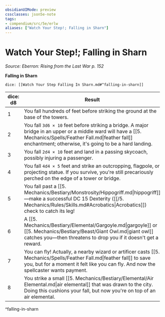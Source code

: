 ```yaml
---
obsidianUIMode: preview
cssclasses: json5e-note
tags:
- compendium/src/5e/erlw
aliases: ["Watch Your Step!; Falling in Sharn"]
---
```

# Watch Your Step!; Falling in Sharn
*Source: Eberron: Rising from the Last War p. 152* 

**Falling in Sharn**

`dice: [[Watch Your Step Falling In Sharn.md#^falling-in-sharn]]`

| dice: d8 | Result |
|----------|--------|
| 1 | You fall hundreds of feet before striking the ground at the base of the towers. |
| 2 | You fall `3d6 × 10` feet before striking a bridge. A major bridge in an upper or a middle ward will have a [[5. Mechanics/Spells/Feather Fall.md\|feather fall]] enchantment; otherwise, it's going to be a hard landing. |
| 3 | You fall `2d4 × 10` feet and land in a passing skycoach, possibly injuring a passenger. |
| 4 | You fall `4d4 × 5` feet and strike an outcropping, flagpole, or projecting statue. If you survive, you're still precariously perched on the edge of a tower or bridge. |
| 5 | You fall past a [[5. Mechanics/Bestiary/Monstrosity/Hippogriff.md\|hippogriff]]—make a successful DC 15 Dexterity ([[/5. Mechanics/Rules/Skills.md#Acrobatics\|Acrobatics]]) check to catch its leg! |
| 6 | A [[5. Mechanics/Bestiary/Elemental/Gargoyle.md\|gargoyle]] or [[5. Mechanics/Bestiary/Beast/Giant Owl.md\|giant owl]] catches you—then threatens to drop you if it doesn't get a reward. |
| 7 | You can fly! Actually, a nearby wizard or artificer casts [[5. Mechanics/Spells/Feather Fall.md\|feather fall]] to save you, but for a moment it felt like you can fly. And now the spellcaster wants payment. |
| 8 | You strike a small [[5. Mechanics/Bestiary/Elemental/Air Elemental.md\|air elemental]] that was drawn to the city. Doing this cushions your fall, but now you're on top of an air elemental. |
^falling-in-sharn